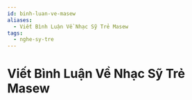 ```yaml
---
id: binh-luan-ve-masew
aliases:
  - Viết Bình Luận Về Nhạc Sỹ Trẻ Masew
tags:
  - nghe-sy-tre
---
```


# Viết Bình Luận Về Nhạc Sỹ Trẻ Masew

